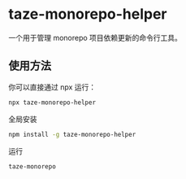 # taze-monorepo-helper

一个用于管理 monorepo 项目依赖更新的命令行工具。

## 使用方法

你可以直接通过 npx 运行：

```bash
npx taze-monorepo-helper
```

全局安装

```bash
npm install -g taze-monorepo-helper
```

运行

```bash
taze-monorepo
```
